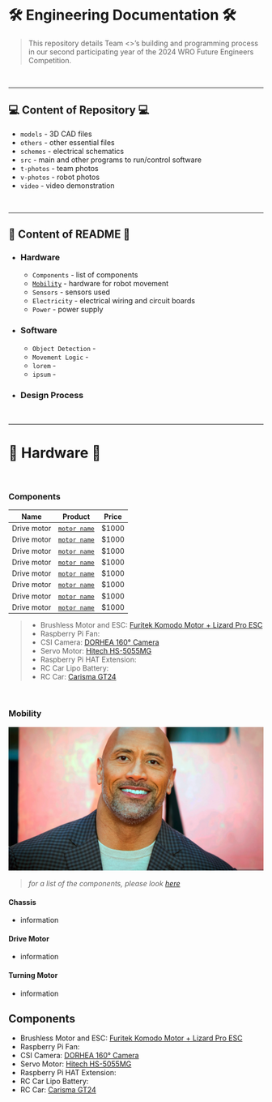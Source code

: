 &nbsp;

🛠️ Engineering Documentation 🛠️
======

> This repository details Team <>’s building and programming process in our second participating year of the 2024 WRO Future Engineers Competition.

&nbsp; 

---

## 💻 Content of Repository 💻
* `models` - 3D CAD files
* `others` - other essential files
* `schemes` - electrical schematics
* `src` - main and other programs to run/control software
* `t-photos` - team photos
* `v-photos` - robot photos
* `video` - video demonstration

&nbsp; 

---

## 📖 Content of README 📖

* ### Hardware
  * `Components` - list of components 
  * [`Mobility`](#mobility) - hardware for robot movement
  * `Sensors` - sensors used
  * `Electricity` - electrical wiring and circuit boards
  * `Power` - power supply
    
* ### Software
  * `Object Detection` - 
  * `Movement Logic` - 
  * `lorem` - 
  * `ipsum` - 
    
* ### Design Process

&nbsp;

---

# 🦿 Hardware 🦿

&nbsp;

### Components

| Name | Product | Price |
| ----------- | ----------- | ----------- |
| Drive motor | [`motor name`](https://www.examplelink.com) | $1000 |
| Drive motor | [`motor name`](https://www.examplelink.com) | $1000 |
| Drive motor | [`motor name`](https://www.examplelink.com) | $1000 |
| Drive motor | [`motor name`](https://www.examplelink.com) | $1000 |
| Drive motor | [`motor name`](https://www.examplelink.com) | $1000 |
| Drive motor | [`motor name`](https://www.examplelink.com) | $1000 |
| Drive motor | [`motor name`](https://www.examplelink.com) | $1000 |
| Drive motor | [`motor name`](https://www.examplelink.com) | $1000 |


> * Brushless Motor and ESC: [Furitek Komodo Motor + Lizard Pro ESC](https://www.xtremerc.ca/products/furitek-scx24-stinger-brushless-power-system-w-1212-3450kv-brushless-motor?_pos=1&amp;_sid=cf7c35a05&amp;_ss=r)
> * Raspberry Pi Fan: 
> * CSI Camera: [DORHEA 160° Camera](https://www.amazon.com/Raspberry-Camera-Module-160FOV-Fisheye/dp/B083XMGSVP/)
> * Servo Motor: [Hitech HS-5055MG](https://ca.robotshop.com/products/hs-5055mg-metal-gear-micro-servo-motor?srsltid=AfmBOopv8Z7LoCVOEqe16w05ZV-R78dNmy7dappldIxZiQzCJroxcssFc2Y)
> * Raspberry Pi HAT Extension:
> * RC Car Lipo Battery: 
> * RC Car: [Carisma GT24](https://www.canadahobbies.ca/product/hobby-brands/carisma-rc/gt24-124th-4wd-toyota-celica-gt-four-st185-wrc/)

&nbsp;

### Mobility

<img src="v-photos/rock.webp" width="700" height=auto>

> *for a list of the components, please look [here](#components)*

#### Chassis
 - information
#### Drive Motor
 - information
#### Turning Motor
 - information

## Components
* Brushless Motor and ESC: [Furitek Komodo Motor + Lizard Pro ESC](https://www.xtremerc.ca/products/furitek-scx24-stinger-brushless-power-system-w-1212-3450kv-brushless-motor?_pos=1&amp;_sid=cf7c35a05&amp;_ss=r)
* Raspberry Pi Fan: 
* CSI Camera: [DORHEA 160° Camera](https://www.amazon.com/Raspberry-Camera-Module-160FOV-Fisheye/dp/B083XMGSVP/)
* Servo Motor: [Hitech HS-5055MG](https://ca.robotshop.com/products/hs-5055mg-metal-gear-micro-servo-motor?srsltid=AfmBOopv8Z7LoCVOEqe16w05ZV-R78dNmy7dappldIxZiQzCJroxcssFc2Y)
* Raspberry Pi HAT Extension:
* RC Car Lipo Battery: 
* RC Car: [Carisma GT24](https://www.canadahobbies.ca/product/hobby-brands/carisma-rc/gt24-124th-4wd-toyota-celica-gt-four-st185-wrc/)


